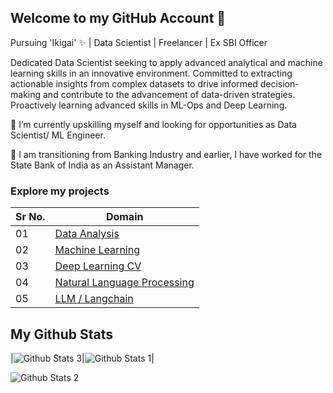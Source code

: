 ## Welcome to my GitHub Account 👋

Pursuing 'Ikigai' ✨ | Data Scientist | Freelancer | Ex SBI Officer

Dedicated Data Scientist seeking to apply advanced analytical and machine learning skills in an innovative environment. Committed to extracting actionable insights from complex datasets to drive informed decision-making and contribute to the advancement of data-driven strategies. Proactively learning advanced skills in ML-Ops and Deep Learning.

🔭 I’m currently upskilling myself and looking for opportunities as Data Scientist/ ML Engineer.

🌱 I am transitioning from Banking Industry and earlier, I have worked for the State Bank of India as an Assistant Manager.

### Explore my projects

|Sr No.| Domain |
|------|---------------|
|01| [Data Analysis](https://github.com/abhijeetk597/bi-dashboards) |
|02| [Machine Learning](https://github.com/abhijeetk597/machine-learning-projects) |
|03| [Deep Learning CV](https://github.com/abhijeetk597/project-dog-vision) |
|04| [Natural Language Processing](https://github.com/abhijeetk597/NLP-Projects)|
|05| [LLM / Langchain](https://github.com/abhijeetk597/LLM-Projects) |

## My Github Stats

|![Github Stats 3](https://github-readme-stats.vercel.app/api/top-langs/?username=abhijeetk597)|![Github Stats 1](https://github-readme-stats.vercel.app/api?username=abhijeetk597)|

![Github Stats 2](https://github-readme-streak-stats.herokuapp.com/?user=abhijeetk597)



<!--
**abhijeetk597/abhijeetk597** is a ✨ _special_ ✨ repository because its `README.md` (this file) appears on your GitHub profile.

Here are some ideas to get you started:

- 🔭 I’m currently working on ...
- 🌱 I’m currently learning ...
- 👯 I’m looking to collaborate on ...
- 🤔 I’m looking for help with ...
- 💬 Ask me about ...
- 📫 How to reach me: ...
- 😄 Pronouns: ...
- ⚡ Fun fact: ...
-->
